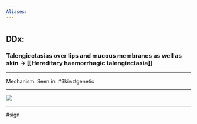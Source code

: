 ```yaml
---
Aliases:
---
```

# 
## DDx:
### Talengiectasias over lips and mucous membranes as well as skin -> [[Hereditary haemorrhagic talengiectasia]]

---
Mechanism:
Seen in: #Skin  #genetic 

---
![](https://dermnetnz.org/assets/Uploads/acne/rosacea6__WatermarkedWyJXYXRlcm1hcmtlZCJd.jpg)

---
#sign 